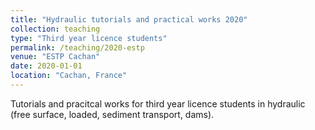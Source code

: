```yaml
---
title: "Hydraulic tutorials and practical works 2020"
collection: teaching
type: "Third year licence students"
permalink: /teaching/2020-estp
venue: "ESTP Cachan"
date: 2020-01-01
location: "Cachan, France"
---
```


Tutorials and pracitcal works for third year licence students in hydraulic (free surface, loaded, sediment transport, dams).
